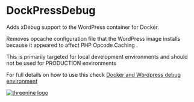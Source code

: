 # DockPressDebug

Adds xDebug support to the WordPress container for Docker.

Removes  opcache configuration file that the WordPress image installs because it appeared to affect PHP Opcode Caching . 

This is primarily targeted for local development environments and should not be used for PRODUCTION environments

For full details  on how to use this check [Docker and Wordpress debug environment](https://threenine.co.uk)




[![threenine logo](https://threenine.co.uk/wp-content/uploads/2016/12/threenine_footer.png)](https://threenine.co.uk/)